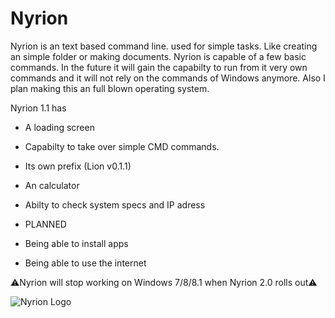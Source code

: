 # Nyrion
Nyrion is an text based command line. used for simple tasks. Like creating an simple folder or making documents. 
Nyrion is capable of a few basic commands. In the future it will gain the capabilty to run from it very own commands and it will not rely on the commands of Windows anymore. Also I plan making this an full blown operating system.

Nyrion 1.1 has
- A loading screen
- Capabilty to take over simple CMD commands.
- Its own prefix (Lion v0.1.1)
- An calculator
- Abilty to check system specs and IP adress

- PLANNED
- Being able to install apps 
- Being able to use the internet
  
⚠️Nyrion will stop working on Windows 7/8/8.1 when Nyrion 2.0 rolls out⚠️

![Nyrion Logo](https://github.com/user-attachments/assets/e9b7d50d-5388-459a-ac43-da38341dbb9b)

